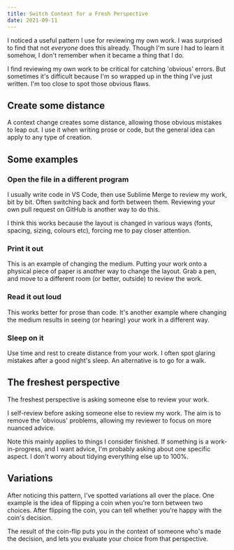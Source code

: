 ```yaml
---
title: Switch Context for a Fresh Perspective
date: 2021-09-11
---
```


I noticed a useful pattern I use for reviewing my own work. I was surprised to find that not _everyone_ does this already. Though I'm sure I had to learn it somehow, I don't remember when it became a thing that I do.

I find reviewing my own work to be critical for catching 'obvious' errors. But sometimes it's difficult because I'm so wrapped up in the thing I've just written. I'm too close to spot those obvious flaws.

## Create some distance

A context change creates some distance, allowing those obvious mistakes to leap out. I use it when writing prose or code, but the general idea can apply to any type of creation.

## Some examples

### Open the file in a different program

I usually write code in VS Code, then use Sublime Merge to review my work, bit by bit. Often switching back and forth between them. Reviewing your own pull request on GitHub is another way to do this.

I think this works because the layout is changed in various ways (fonts, spacing, sizing, colours etc), forcing me to pay closer attention.

### Print it out

This is an example of changing the medium. Putting your work onto a physical piece of paper is another way to change the layout. Grab a pen, and move to a different room (or better, outside) to review the work.

### Read it out loud

This works better for prose than code. It's another example where changing the medium results in seeing (or hearing) your work in a different way.

### Sleep on it

Use time and rest to create distance from your work. I often spot glaring mistakes after a good night's sleep. An alternative is to go for a walk.

## The freshest perspective

The freshest perspective is asking someone else to review your work.

I self-review before asking someone else to review my work. The aim is to remove the 'obvious' problems, allowing my reviewer to focus on more nuanced advice.

Note this mainly applies to things I consider finished. If something is a work-in-progress, and I want advice, I'm probably asking about one specific aspect. I don't worry about tidying everything else up to 100%.

## Variations

After noticing this pattern, I've spotted variations all over the place. One example is the idea of flipping a coin when you're torn between two choices. After flipping the coin, you can tell whether you're happy with the coin's decision.

The result of the coin-flip puts you in the context of someone who's made the decision, and lets you evaluate your choice from that perspective.
